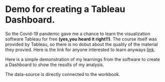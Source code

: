 # Demo for creating a Tableau Dashboard.

So the Covid-19 pandemic gave me a chance to learn the visualization software Tableau for free **(yes,you heard it right!!)**. The course itself was provided by Tableau, so there is no dobut about the quality of the material they provied. Here is the link for anyone interested to learn anyways [link](https://www.tableau.com/learn/training/elearning).

Here is a simple demonstration of my learnings from the software to create a Dashboard to show the results of my analysis.

The data-source is directly connected to the workbook.
